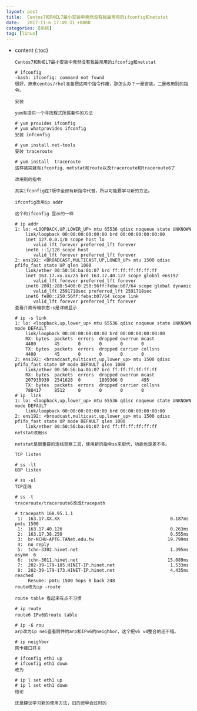 ```yaml
---
layout: post
title:  Centos7和RHEL7最小安装中竟然没有我最常用的ifconfig和netstat
date:   2017-11-6 17:49:31 +0800
categories: [系统] 
tag: [linux] 
---
```

* content
{:toc}

      Centos7和RHEL7最小安装中竟然没有我最常用的ifconfig和netstat
      
      # ifconfig    
      -bash: ifconfig: command not found
      很好，原来centos/rhel准备把这两个指令作废，那怎么办？一是安装，二是改用别的指令。
      
      安装
      
      yum有提供一个寻找程式所属套件的方法
      
      # yum provides ifconfig
      # yum whatprovides ifconfig
      安装 infconfig
      
      # yum install net-tools
      安装 traceroute
      
      # yum install  traceroute
      这样装完就有ifconfig、netstat和route以及traceroute和traceroute6了
      
      改用别的指令
      
      其实ifconfig在7版中全部有新指令代替，所以可能要学习新的方法。
      
      ifconfig改用ip addr
      
      这个和ifconfig 显示的一样
      
      # ip addr
      1: lo: <LOOPBACK,UP,LOWER_UP> mtu 65536 qdisc noqueue state UNKNOWN
          link/loopback 00:00:00:00:00:00 brd 00:00:00:00:00:00
          inet 127.0.0.1/8 scope host lo
             valid_lft forever preferred_lft forever
          inet6 ::1/128 scope host
             valid_lft forever preferred_lft forever
      2: ens192: <BROADCAST,MULTICAST,UP,LOWER_UP> mtu 1500 qdisc pfifo_fast state UP qlen 1000
          link/ether 00:50:56:ba:0b:07 brd ff:ff:ff:ff:ff:ff
          inet 163.17.xx.xx/25 brd 163.17.40.127 scope global ens192
             valid_lft forever preferred_lft forever
          inet6 2001:288:5400:0:250:56ff:feba:b07/64 scope global dynamic
             valid_lft 2591718sec preferred_lft 2591718sec
          inet6 fe80::250:56ff:feba:b07/64 scope link
             valid_lft forever preferred_lft forever
      查看介面传输状态-s是详细显示
      
      # ip -s link
      1: lo: <loopback,up,lower_up> mtu 65536 qdisc noqueue state UNKNOWN mode DEFAULT
          link/loopback 00:00:00:00:00:00 brd 00:00:00:00:00:00
          RX: bytes  packets  errors  dropped overrun mcast
          4400       45       0       0       0       0
          TX: bytes  packets  errors  dropped carrier collsns
          4400       45       0       0       0       0
      2: ens192: <broadcast,multicast,up,lower_up> mtu 1500 qdisc pfifo_fast state UP mode DEFAULT qlen 1000
          link/ether 00:50:56:ba:0b:07 brd ff:ff:ff:ff:ff:ff
          RX: bytes  packets  errors  dropped overrun mcast
          207938930  2541628  0       1809366 0       495
          TX: bytes  packets  errors  dropped carrier collsns
          788417     8512     0       0       0       0
      # ip  link
      1: lo: <loopback,up,lower_up> mtu 65536 qdisc noqueue state UNKNOWN mode DEFAULT
          link/loopback 00:00:00:00:00:00 brd 00:00:00:00:00:00
      2: ens192: <broadcast,multicast,up,lower_up> mtu 1500 qdisc pfifo_fast state UP mode DEFAULT qlen 1000
          link/ether 00:50:56:ba:0b:07 brd ff:ff:ff:ff:ff:ff
      netstat改用ss
      
      netstat是很重要的连线观察工具，使用新的指令ss来取代，功能也是差不多。
      
      TCP listen
      
      # ss -lt
      UDP listen
      
      # ss -ul
      TCP连线
      
      # ss -t
      traceroute/traceroute6改成tracepath
      
      # tracepath 168.95.1.1
       1:  163.17.XX.XX                                          0.187ms pmtu 1500
       1:  163.17.40.126                                         0.263ms
       2:  163.17.38.250                                         0.555ms
       3:  br-NCHU-APTG.TANet.edu.tw                            19.799ms
       4:  no reply
       5:  tchn-3302.hinet.net                                   1.395ms asymm  6
       6:  tchn-3011.hinet.net                                  15.089ms
       7:  202-39-179-185.HINET-IP.hinet.net                     1.533ms
       8:  202-39-179-173.HINET-IP.hinet.net                     4.435ms reached
           Resume: pmtu 1500 hops 8 back 248
      route改为ip -route
      
      route table 看起来有点不习惯
      
      # ip route
      route6 IPv6的route table
      
      # ip -6 rou
      arp改为ip nei查看附件的arp和IPv6的neighbor，这个把v6 v4整合的还不错。
      
      # ip neighbor
      网卡接口开关
      
      # ifconfig eth1 up
      # ifconfig eth1 down
      改为
      
      # ip l set eth1 up  
      # ip l set eth1 down
      结论
      
      还是建议学习新的使用方法，旧的迟早会过时的